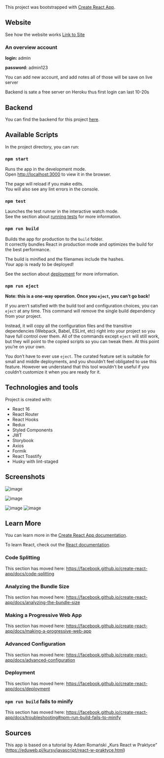 This project was bootstrapped with [Create React App](https://github.com/facebook/create-react-app).

## Website

See how the website works [Link to Site](https://favnoteapp.netlify.app/login)

### An overview account 

<b>login:</b> admin

<b>password:</b> admin123

You can add new account, and add notes all of those will be save on live server

Backend is sate a free server on Heroku thus first login can last 10-20s

## Backend 

You can find the backend for this project [here](https://github.com/NorbertLuszkiewicz/Favnote-backend).

## Available Scripts

In the project directory, you can run:

### `npm start`

Runs the app in the development mode.<br>
Open [http://localhost:3000](http://localhost:3000) to view it in the browser.

The page will reload if you make edits.<br>
You will also see any lint errors in the console.

### `npm test`

Launches the test runner in the interactive watch mode.<br>
See the section about [running tests](https://facebook.github.io/create-react-app/docs/running-tests) for more information.

### `npm run build`

Builds the app for production to the `build` folder.<br>
It correctly bundles React in production mode and optimizes the build for the best performance.

The build is minified and the filenames include the hashes.<br>
Your app is ready to be deployed!

See the section about [deployment](https://facebook.github.io/create-react-app/docs/deployment) for more information.

### `npm run eject`

**Note: this is a one-way operation. Once you `eject`, you can’t go back!**

If you aren’t satisfied with the build tool and configuration choices, you can `eject` at any time. This command will remove the single build dependency from your project.

Instead, it will copy all the configuration files and the transitive dependencies (Webpack, Babel, ESLint, etc) right into your project so you have full control over them. All of the commands except `eject` will still work, but they will point to the copied scripts so you can tweak them. At this point you’re on your own.

You don’t have to ever use `eject`. The curated feature set is suitable for small and middle deployments, and you shouldn’t feel obligated to use this feature. However we understand that this tool wouldn’t be useful if you couldn’t customize it when you are ready for it.


## Technologies and tools

Project is created with:

- React 16
- React Router
- React Hooks
- Redux
- Styled Components
- JWT
- Storybook
- Axios
- Formik
- React Toastify
- Husky with lint-staged

## Screenshots

![image](https://i.imgur.com/to1iS2I.png)

![image](https://i.imgur.com/IqY2dvF.png)
  
![image](https://i.imgur.com/W1bsPms.png)
![image](https://i.imgur.com/rCW8itg.png)

## Learn More

You can learn more in the [Create React App documentation](https://facebook.github.io/create-react-app/docs/getting-started).

To learn React, check out the [React documentation](https://reactjs.org/).

### Code Splitting

This section has moved here: https://facebook.github.io/create-react-app/docs/code-splitting

### Analyzing the Bundle Size

This section has moved here: https://facebook.github.io/create-react-app/docs/analyzing-the-bundle-size

### Making a Progressive Web App

This section has moved here: https://facebook.github.io/create-react-app/docs/making-a-progressive-web-app

### Advanced Configuration

This section has moved here: https://facebook.github.io/create-react-app/docs/advanced-configuration

### Deployment

This section has moved here: https://facebook.github.io/create-react-app/docs/deployment

### `npm run build` fails to minify

This section has moved here: https://facebook.github.io/create-react-app/docs/troubleshooting#npm-run-build-fails-to-minify


## Sources

This app is based on a tutorial by Adam Romański „Kurs React w Praktyce” (https://eduweb.pl/kursy/javascript/react-w-praktyce.html)

